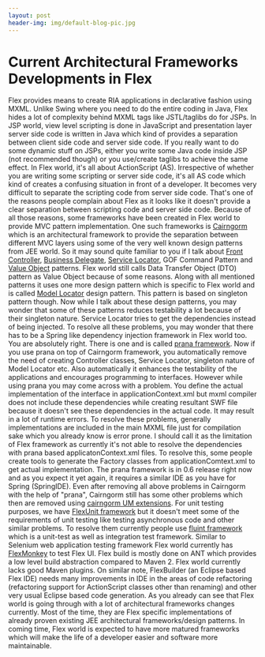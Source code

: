 ```yaml
---
layout: post
header-img: img/default-blog-pic.jpg
---
```


# Current Architectural Frameworks Developments in Flex

Flex provides means to create RIA applications in declarative fashion using MXML. Unlike Swing where you need to do the entire coding in Java, Flex hides a lot of complexity behind MXML tags like JSTL/taglibs do for JSPs. In JSP world, view level scripting is done in JavaScript and presentation layer server side code is written in Java which kind of provides a separation between client side code and server side code. If you really want to do some dynamic stuff on JSPs, either you write some Java code inside JSP (not recommended though) or you use/create taglibs to achieve the same effect. In Flex world, it's all about ActionScript (AS). Irrespective of whether you are writing some scripting or server side code, it's all AS code which kind of creates a confusing situation in front of a developer. It becomes very difficult to separate the scripting code from server side code. That's one of the reasons people complain about Flex as it looks like it doesn't provide a clear separation between scripting code and server side code.  Because of all those reasons, some frameworks have been created in Flex world to provide MVC pattern implementation. One such frameworks is [Cairngorm](http://opensource.adobe.com/wiki/display/cairngorm/Cairngorm) which is an architectural framework to provide the separation between different MVC layers using some of the very well known design patterns from JEE world. So it may sound quite familiar to you if I talk about [Front Controller](http://java.sun.com/blueprints/corej2eepatterns/Patterns/FrontController.html), [Business Delegate](http://java.sun.com/blueprints/corej2eepatterns/Patterns/BusinessDelegate.html), [Service Locator](http://java.sun.com/blueprints/corej2eepatterns/Patterns/ServiceLocator.html), GOF Command Pattern and [Value Object](http://java.sun.com/blueprints/corej2eepatterns/Patterns/TransferObject.html) patterns. Flex world still calls Data Transfer Object (DTO) pattern as Value Object because of some reasons. Along with all mentioned patterns it uses one more design pattern which is specific to Flex world and is called [Model Locator](http://www.bigroom.co.uk/blog/improving-cairngorms-modellocator) design pattern. This pattern is based on singleton pattern though. Now while I talk about these design patterns, you may wonder that some of these patterns reduces testability a lot because of their singleton nature. Service Locator tries to get the dependencies instead of being injected. To resolve all these problems, you may wonder that there has to be a Spring like dependency injection framework in Flex world too. You are absolutely right. There is one and is called [prana framework](http://www.pranaframework.org/). Now if you use prana on top of Cairngorm framework, you automatically remove the need of creating Controller classes, Service Locator, singleton nature of Model Locator etc. Also automatically it enhances the testability of the applications and encourages programming to interfaces. However while using prana you may come across with a problem. You define the actual implementation of the interface in applicationContext.xml but mxml compiler does not include these dependencies while creating resultant SWF file because it doesn't see these dependencies in the actual code. It may result in a lot of runtime errors. To resolve these problems, generally implementations are included in the main MXML file just for compilation sake which you already know is error prone. I should call it as the limitation of Flex framework as currently it's not able to resolve the dependencies with prana based applicatonContext.xml files. To resolve this, some people create tools to generate the Factory classes from applicationComtext.xml to get actual implementation. The prana framework is in 0.6 release right now and as you expect it yet again, it requires a similar IDE as you have for Spring (SpringIDE). Even after removing all above problems in Cairngorm with the help of "prana", Cairngorm still has some other problems which then are removed using [cairngorm UM extensions](http://code.google.com/p/flexcairngorm/). For unit testing purposes, we have [FlexUnit framework](http://code.google.com/p/as3flexunitlib/) but it doesn't meet some of the requirements of unit testing like testing asynchronous code and other similar problems. To resolve them currently people use [fluint framework](http://fluint.googlecode.com/ ) which is a unit-test as well as integration test framework. Similar to Selenium web application testing framework Flex world currently has [FlexMonkey](http://code.google.com/p/flexmonkey/) to test Flex UI. Flex build is mostly done on ANT which provides a low level build abstraction compared to Maven 2. Flex world currently lacks good Maven plugins. On similar note, FlexBuilder (an Eclipse based Flex IDE) needs many improvements in IDE in the areas of code refactoring (refactoring support for ActionScript classes other than renaming) and other very usual Eclipse based code generation. As you already can see that Flex world is going through with a lot of architectural frameworks changes currently. Most of the time, they are Flex specific implementations of already proven existing JEE architectural frameworks/design patterns. In coming time, Flex world is expected to have more matured frameworks which will make the life of a developer easier and software more maintainable.